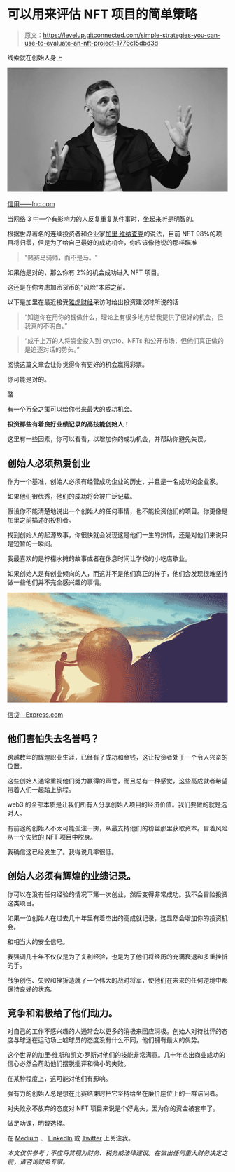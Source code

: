 # 可以用来评估 NFT 项目的简单策略

> 原文：<https://levelup.gitconnected.com/simple-strategies-you-can-use-to-evaluate-an-nft-project-1776c15dbd3d>

线索就在创始人身上

![](img/35f35a18161b67d8f279b9199b78f22b.png)

[信用——Inc.com](https://www.inc.com/magazine/202111/christine-lagorio-chafkin/gary-vee-vaynerchuk-nft-innovation-advice.html)

当网络 3 中一个有影响力的人反复重复某件事时，坐起来听是明智的。

根据世界著名的连续投资者和企业家[加里·维纳查克](https://medium.com/u/c4ec9163657c?source=post_page-----1776c15dbd3d--------------------------------)的说法，目前 NFT 98%的项目将归零，但是为了给自己最好的成功机会，你应该像他说的那样瞄准

> "赌赛马骑师，而不是马。"

如果他是对的，那么你有 2%的机会成功进入 NFT 项目。

这还是在你考虑加密货币的“风险”本质之前。

以下是加里在最近接受[雅虎财经](https://www.youtube.com/watch?v=gFQUauCHsS0)采访时给出投资建议时所说的话

> “知道你在用你的钱做什么，理论上有很多地方给我提供了很好的机会，但我真的不明白。”

> “成千上万的人将资金投入到 crypto、NFTs 和公开市场，但他们真正做的是追逐对话的势头。”

阅读这篇文章会让你觉得你有更好的机会赢得彩票。

你可能是对的。

酪

有一个万全之策可以给你带来最大的成功机会。

**投资那些有着良好业绩记录的高技能创始人！**

这里有一些因素，你可以看看，以增加你的成功机会，并帮助你避免失误。

## 创始人必须热爱创业

作为一个基准，创始人必须有经营成功企业的历史，并且是一名成功的企业家。

如果他们很优秀，他们的成功将会被广泛记载。

假设你不能清楚地说出一个创始人的任何事情，也不能投资他们的项目。你更像是加里之前描述的投机者。

找到创始人的起源故事，你很快就会发现这是他们一生的热情，还是对他们来说只是短暂的一瞬间。

我最喜欢的是柠檬水摊的故事或者在休息时间让学校的小吃店歇业。

如果创始人是有创业倾向的人，而这并不是他们真正的样子，他们会发现很难坚持做一些他们并不完全感兴趣的事情。

![](img/d8bdd66911c548ed68215cdd0b8f2f73.png)

[信贷—Express.com](https://www.newindianexpress.com/lifestyle/spirituality/2021/nov/28/how-perseverance-pays-2388164.html)

## 他们害怕失去名誉吗？

跨越数年的辉煌职业生涯，已经有了成功和金钱，这让投资者处于一个令人兴奋的位置。

这些创始人通常重视他们努力赢得的声誉，而且总有一种感觉，这些高成就者希望带着人们一起踏上旅程。

web3 的全部本质是让我们所有人分享创始人项目的经济价值。我们要做的就是选对人。

有前途的创始人不太可能孤注一掷，从最支持他们的粉丝那里获取资本。冒着风险从一个失败的 NFT 项目中脱身。

我确信这已经发生了。我得说几率很低。

## 创始人必须有辉煌的业绩记录。

你可以在没有任何经验的情况下第一次创业，然后变得非常成功。我不会冒险投资这类项目。

如果一位创始人在过去几十年里有着杰出的高成就记录，这显然会增加你的投资机会。

和相当大的安全信号。

我强调几十年不仅仅是为了复利经验，也是为了他们将经历的充满衰退和多重挫折的手。

战争创伤、失败和挫折造就了一个伟大的战时将军，使他们在未来的任何逆境中都保持良好的状态。

## 竞争和消极给了他们动力。

对自己的工作不感兴趣的人通常会以更多的消极来回应消极。创始人对待批评的态度与球迷在运动场上嘘球员的态度没有什么不同，他们拥有最大的优势。

这个世界的加里·维斯和凯文·罗斯对他们的技能非常满意。几十年杰出商业成功的信心必然会帮助他们摆脱批评和微小的失败。

在某种程度上，这可能对他们有影响。

强有力的创始人总是想在比赛结束时把它坚持给坐在廉价座位上的一群诘问者。

对失败永不放弃的态度对 NFT 项目来说是个好兆头，因为你的资金被套牢了。

做足功课，明智选择。

在 [Medium](https://t.co/0WsCUfngD2) 、 [LinkedIn](https://www.linkedin.com/in/jayden-levitt-aa93511b9/) 或 [Twitter](https://twitter.com/JaydenLevitt) 上关注我。

*本文仅供参考；不应将其视为财务、税务或法律建议。在做出任何重大财务决定之前，请咨询财务专家。*